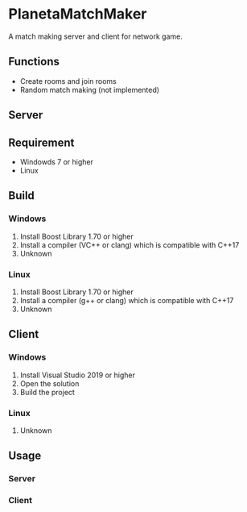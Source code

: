 # PlanetaMatchMaker

A match making server and client for network game.

## Functions

- Create rooms and join rooms
- Random match making (not implemented)

## Server

## Requirement

- Windowds 7 or higher
- Linux

## Build

### Windows

1. Install Boost Library 1.70 or higher
1. Install a compiler (VC++ or clang) which is compatible with C++17
1. Unknown

### Linux

1. Install Boost Library 1.70 or higher
1. Install a compiler (g++ or clang) which is compatible with C++17
1. Unknown

## Client

### Windows

1. Install Visual Studio 2019 or higher
1. Open the solution
1. Build the project

### Linux

1. Unknown

## Usage

### Server

### Client